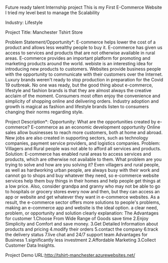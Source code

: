 Future ready talent Internship project This is my First E-Commerce Website I tried my level best to manage the Scalability

Industry: Lifestyle

Project Title: Manchester Tshirt Store

Problem Statement/Opportunity*: E-commerce helps lower the cost of a product and allows less wealthy people to buy it. E-commerce has given us access to services and products that are not otherwise available in rural areas. E-commerce provides an important platform for promoting and marketing products around the world. webiste is an interesting idea for introducing new products to customers. Websites provide business people with the opportunity to communicate with their customers over the Internet. Luxury brands weren't ready to stop production in preparation for the Covid 19 outbreak. No one was ready, but the good thing about e-commerce, lifestyle and fashion brands is that they are almost always the creative acclaim of the moment. Consumers most often enjoy the convenience and simplicity of shopping online and delivering orders. Industry adoption and growth is magical as fashion and lifestyle brands listen to consumers changing their norms regarding style.

Project Description*: Opportunity: What are the opportunities created by e-commerce? E-commerce as an economic development opportunity Online sales allow businesses to reach more customers, both at home and abroad. New jobs are also created in supporting sectors, such as technology companies, payment service providers, and logistics companies. Problem: Villagers and Rural people was not able to afford all services and products. Solution: E-commerce has enabled rural areas to access services and products, which are otherwise not available to them. What problem are you trying to solve and how are you solving it? Even villagers and rural people, as well as hardworking urban people, are always busy with their work and cannot go to shops and buy whatever they need, so e-commerce website services help them buy things in their homes and help people get things at a low price. Also, consider grandpa and granny who may not be able to go to hospitals or grocery stores every now and then, but they can access an app or website and get whatever they want in e-commerce websites. As a result, the e-commerce sector offers more solutions to people's problems, making an e-commerce app and website is the ideal option. a clear need, problem, or opportunity and solution clearly explanation: The Advantages for customer 1.Choose From Wide Range of Goods save time 2.Enjoy Simplicity and Comfort and save money. 3.Get Detailed Information about products and pricing 4.modify their orders 5.contact the company 6.track the delivery status 7.live chat and 24/7 support team Advantages for Business 1.significantly less investment 2.Affordable Marketing 3.Collect Customer Data Insights.


Project Demo URL:http://tshirt-manchester.azurewebsites.net/
